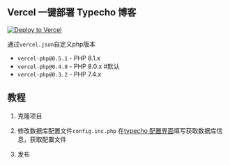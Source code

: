 ## Vercel 一键部署 Typecho 博客

[![Deploy to Vercel](https://vercel.com/button)](https://vercel.com/import/project?template=https://github.com/pbloods/typecho/)

通过`vercel.json`自定义php版本
- `vercel-php@0.5.1` - PHP 8.1.x
- `vercel-php@0.4.0` - PHP 8.0.x  #默认
- `vercel-php@0.3.2` - PHP 7.4.x

## 教程

1. 克隆项目

2. 修改数据库配置文件`config.inc.php` 在[typecho 配置界面](https://typecho-phi-ten.vercel.app/)填写获取数据库信息，获取配置文件
 
3. 发布
